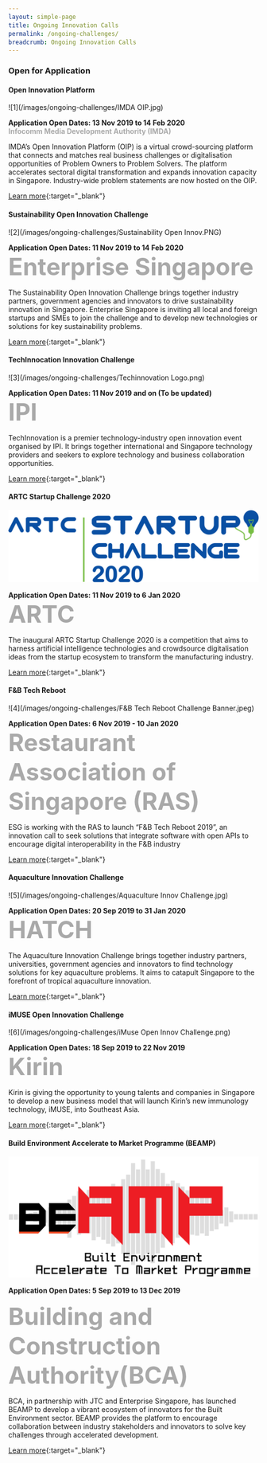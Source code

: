 ```yaml
---
layout: simple-page
title: Ongoing Innovation Calls
permalink: /ongoing-challenges/
breadcrumb: Ongoing Innovation Calls
---
```


### **Open for Application**

#### Open Innovation Platform<br>

![1](/images/ongoing-challenges/IMDA OIP.jpg)

**Application Open Dates: 13 Nov 2019 to 14 Feb 2020**<br>
<font color="#a9a9a9"><b>Infocomm Media Development Authority (IMDA)</b></font>

IMDA’s Open Innovation Platform (OIP) is a virtual crowd-sourcing platform that connects and matches real business challenges or digitalisation opportunities of Problem Owners to Problem Solvers. The platform accelerates sectoral digital transformation and expands innovation capacity in Singapore. Industry-wide problem statements are now hosted on the OIP.

[Learn more](https://www.openinnovation.sg/){:target="_blank"}

#### Sustainability Open Innovation Challenge

![2](/images/ongoing-challenges/Sustainability Open Innov.PNG)

**Application Open Dates: 11 Nov 2019 to 14 Feb 2020**<br>
<font color="#a9a9a9" size="10"><b>Enterprise Singapore</b></font>

The Sustainability Open Innovation Challenge brings together industry partners, government agencies and innovators to drive sustainability innovation in Singapore. Enterprise Singapore is inviting all local and foreign startups and SMEs to join the challenge and to develop new technologies or solutions for key sustainability problems.

[Learn more](https://sustainabilty.innovation-challenge.sg/){:target="_blank"}

#### TechInnocation Innovation Challenge

![3](/images/ongoing-challenges/Techinnovation Logo.png)

**Application Open Dates: 11 Nov 2019 and on (To be updated)**<br>
<font color=" #a9a9a9" size="12"><b>IPI</b></font>

TechInnovation is a premier technology-industry open innovation event organised by IPI. It brings together international and Singapore technology providers and seekers to explore technology and business collaboration opportunities.

[Learn more](http://challenges.techinnovation.com.sg/){:target="_blank"}

#### ARTC Startup Challenge 2020

![4](/images/ongoing-challenges/ARTC_Startup_Challenge_logo.png)

**Application Open Dates: 11 Nov 2019 to 6 Jan 2020**<br>
<font color=" #a9a9a9" size="12"><b>ARTC</b></font>

The inaugural ARTC Startup Challenge 2020 is a competition that aims to harness artificial intelligence technologies and crowdsource digitalisation ideas from the startup ecosystem to transform the manufacturing industry.

[Learn more](https://www.a-star.edu.sg/artc){:target="_blank"}

#### F&B Tech Reboot

![4](/images/ongoing-challenges/F&B Tech Reboot Challenge Banner.jpeg)

**Application Open Dates: 6 Nov 2019 - 10 Jan 2020**<br>
<font color=" #a9a9a9" size="12"><b>Restaurant Association of Singapore (RAS)</b></font>

ESG is working with the RAS to launch “F&B Tech Reboot 2019”, an innovation call to seek solutions that integrate software with open APIs to encourage digital interoperability in the F&B industry

[Learn more](https://www.fnbtechreboot.sg/){:target="_blank"}

#### Aquaculture Innovation Challenge

![5](/images/ongoing-challenges/Aquaculture Innov Challenge.jpg)

**Application Open Dates: 20 Sep 2019 to 31 Jan 2020**<br>
<font color=" #a9a9a9" size="12"><b>HATCH</b></font>

The Aquaculture Innovation Challenge brings together industry partners, universities, government agencies and innovators to find technology solutions for key aquaculture problems. It aims to catapult Singapore to the forefront of tropical aquaculture innovation.

[Learn more](https://www.aic-singapore.com/){:target="_blank"}


#### iMUSE Open Innovation Challenge

![6](/images/ongoing-challenges/iMuse Open Innov Challenge.png)

**Application Open Dates: 18 Sep 2019 to 22 Nov 2019**<br>
<font color=" #a9a9a9" size="12"><b>Kirin</b></font>

Kirin is giving the opportunity to young talents and companies in Singapore to develop a new business model that will launch Kirin’s new immunology technology, iMUSE, into Southeast Asia.

[Learn more](https://www.imuse-innovationchallenge.com/en/challenges/imuse-innovation-challenge?lang=en){:target="_blank"}

#### Build Environment Accelerate to Market Programme (BEAMP)

![7](/images/ongoing-challenges/BEAMP.PNG)

**Application Open Dates: 5 Sep 2019 to 13 Dec 2019**<br>

<font color=" #a9a9a9" size="12"><b>Building and Construction Authority(BCA)</b></font>

BCA, in partnership with JTC and Enterprise Singapore, has launched BEAMP to develop a vibrant ecosystem of innovators for the Built Environment sector. BEAMP provides the platform to encourage collaboration between industry stakeholders and innovators to solve key challenges through accelerated development.

[Learn more](https://www.tnb.vc/beamp){:target="_blank"}


